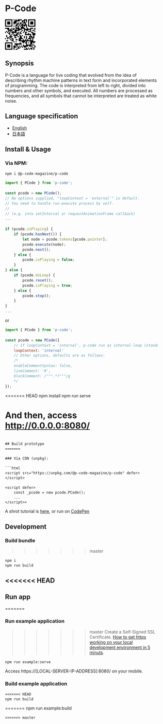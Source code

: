 # P-Code

<a href="https://p-code-magazine.github.io/"><img src="./P-QR-Code.png" width="100"></a>

## Synopsis

P-Code is a language for live coding that evolved from the idea of describing rhythm machine patterns in text form and incorporated elements of programming. The code is interpreted from left to right, divided into numbers and other symbols, and executed. All numbers are processed as frequencies, and all symbols that cannot be interpreted are treated as white noise.

## Language specification

- [English](/LANGSPEC.md)
- [日本語](/LANGSPEC_JA.md)

## Install & Usage

### Via NPM:

```shellscript
npm i @p-code-magazine/p-code
```

```javascript
import { PCode } from 'p-code';

const pcode = new PCode();
// No options supplied, "loopContext = 'external'" is default.
// You need to handle run-execute process by self.
//
// (e.g. into setInterval or requestAnimationFrame callback)
...

if (pcode.isPlaying) {
    if (pcode.hasNext()) {
        let node = pcode.tokens[pcode.pointer];
        pcode.execute(node);
        pcode.next();
    } else {
        pcode.isPlaying = false;
    }
} else {
    if (pcode.doLoop) {
        pcode.reset();
        pcode.isPlaying = true;
    } else {
        pcode.stop();
    }
}
...
```

or

```javascript
import { PCode } from 'p-code';

const pcode = new PCode({
    // If loopContext = 'internal', p-code run as internal-loop (standalone) mode.
    loopContext: 'internal'
    // Other options, defaults are as follows:
    /*
    enableCommentSyntax: false,
    lineComment: '#',
    blockComment: /""".*?"""/g
    */
});
```
<<<<<<< HEAD
npm install
npm run serve

# And then, access http://0.0.0.0:8080/
```

## Build prototype
=======

### Via CDN (unpkg):

```html
<script src="https://unpkg.com/@p-code-magazine/p-code" defer></script>

<script defer>
    const _pcode = new pcode.PCode();
    ...
</script>>
```

A shrot tutorial is [here](examples/tutorial.html), or run on [CodePen](https://codepen.io/inafact/pen/vYNZgMx)


## Development

### Build bundle

>>>>>>> master
```
npm i
npm run build
```
<<<<<<< HEAD
---

## Run app
=======

### Run example application

>>>>>>> master
Create a Self-Signed SSL Certificate. [How to get https working on your local development environment in 5 minuts](https://www.freecodecamp.org/news/how-to-get-https-working-on-your-local-development-environment-in-5-minutes-7af615770eec/).

```
npm run example:serve
```

Access https://[LOCAL-SERVER-IP-ADDRESS]:8080/ on your mobile.

### Build example application

```
<<<<<<< HEAD
npm run build
```
=======
npm run example:build
```
>>>>>>> master
